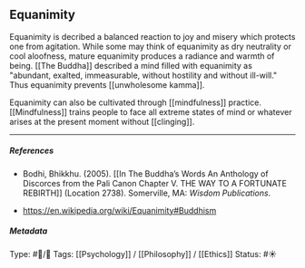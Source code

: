 ## Equanimity  # 

Equanimity is decribed a balanced reaction to joy and misery which protects one from agitation. While some may think of equanimity as dry neutrality or cool aloofness, mature equanimity produces a radiance and warmth of being. [[The Buddha]] described a mind filled with equanimity as "abundant, exalted, immeasurable, without hostility and without ill-will." Thus equanimity prevents [[unwholesome kamma]].

Equanimity can also be cultivated through [[mindfulness]] practice. [[Mindfulness]] trains people to face all extreme states of mind or whatever arises at the present moment without [[clinging]].

___

##### References

- Bodhi, Bhikkhu. (2005). [[In The Buddha’s Words An Anthology of Discorces from the Pali Canon Chapter V. THE WAY TO A FORTUNATE REBIRTH]] (Location 2738). Somerville, MA: _Wisdom Publications_.

- https://en.wikipedia.org/wiki/Equanimity#Buddhism

##### Metadata

Type: #🔵/🔵 
Tags: [[Psychology]] / [[Philosophy]] / [[Ethics]] 
Status: #☀️ 